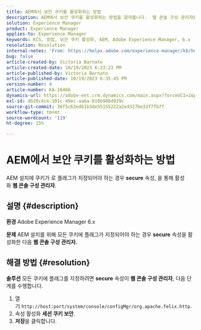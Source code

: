 ```yaml
---
title: AEM에서 보안 쿠키를 활성화하는 방법
description: AEM에서 보안 쿠키를 활성화하는 방법을 알아봅니다.  웹 콘솔 구성 관리자를 통해 활성화합니다.
solution: Experience Manager
product: Experience Manager
applies-to: Experience Manager
keywords: KCS, 방법, 보안 쿠키 활성화, AEM, Adobe Experience Manager, 6.x
resolution: Resolution
internal-notes: 'From: https://helpx.adobe.com/experience-manager/kb/how-to-enable-secure-cookies-in-AEM.html'
bug: false
article-created-by: Victoria Barnato
article-created-date: 10/19/2023 6:33:23 PM
article-published-by: Victoria Barnato
article-published-date: 10/19/2023 6:35:45 PM
version-number: 4
article-number: KA-16466
dynamics-url: https://adobe-ent.crm.dynamics.com/main.aspx?forceUCI=1&pagetype=entityrecord&etn=knowledgearticle&id=c8a038fb-ad6e-ee11-8df0-6045bd006793
exl-id: db20c4ce-101c-49ec-aa6a-818b988d939c
source-git-commit: 36f5c63edb1b3de55155222a2e4327be33f7fb7f
workflow-type: tm+mt
source-wordcount: '119'
ht-degree: 15%

---
```


# AEM에서 보안 쿠키를 활성화하는 방법


AEM 설치에 쿠키가 로 플래그가 지정되어야 하는 경우 <b>secure</b> 속성, 을 통해 활성화 <b>웹 콘솔 구성 관리자</b>.

## 설명 {#description}


<b>환경</b>
Adobe Experience Manager 6.x

<b>문제</b>
AEM 설치를 위해 모든 쿠키에 플래그가 지정되어야 하는 경우 <b>secure</b> 속성을 활성화한 다음 <b>웹 콘솔 구성 관리자.</b>


## 해결 방법 {#resolution}


<b>솔루션</b>
모든 쿠키에 플래그를 지정하려면 <b>secure</b> 속성이 <b>웹 콘솔 구성 관리자</b>, 다음 단계를 수행합니다.

1. 열기 `http://host:port/system/console/configMgr/org.apache.felix.http`.
2. 속성 활성화 <b>세션 쿠키 보안</b>.
3. <b>저장</b>을 클릭합니다.
